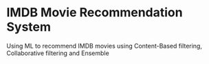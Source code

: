 # IMDB Movie Recommendation System
 Using ML to recommend IMDB movies using Content-Based filtering, Collaborative filtering and Ensemble

